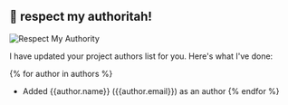 :robot: respect my authoritah!
---

![Respect My Authority](https://raw.githubusercontent.com/davidjrice/respect-my-authoritah/blob/main/respect_my_authoritah/templates/eric-cartman-respect-my-authoritah.gif)

I have updated your project authors list for you. Here's what I've done:

{% for author in authors %}
  * Added {{author.name}} ({{author.email}}) as an author
{% endfor %}
